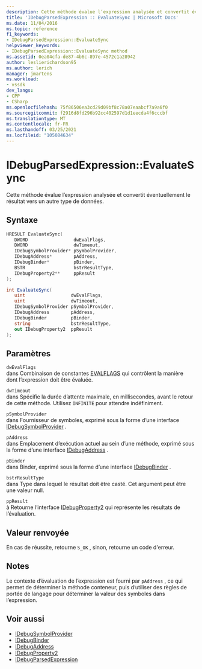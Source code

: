 ```yaml
---
description: Cette méthode évalue l’expression analysée et convertit éventuellement le résultat vers un autre type de données.
title: 'IDebugParsedExpression :: EvaluateSync | Microsoft Docs'
ms.date: 11/04/2016
ms.topic: reference
f1_keywords:
- IDebugParsedExpression::EvaluateSync
helpviewer_keywords:
- IDebugParsedExpression::EvaluateSync method
ms.assetid: 0ea04cfa-de87-4b6c-897e-4572c1a28942
author: leslierichardson95
ms.author: lerich
manager: jmartens
ms.workload:
- vssdk
dev_langs:
- CPP
- CSharp
ms.openlocfilehash: 75f86506ea3cd29d09bf8c78a07eaabcf7a9a6f0
ms.sourcegitcommit: f2916d8fd296b92cc402597d1d1eecda4f6cccbf
ms.translationtype: MT
ms.contentlocale: fr-FR
ms.lasthandoff: 03/25/2021
ms.locfileid: "105084634"
---
```

# <a name="idebugparsedexpressionevaluatesync"></a>IDebugParsedExpression::EvaluateSync
Cette méthode évalue l’expression analysée et convertit éventuellement le résultat vers un autre type de données.

## <a name="syntax"></a>Syntaxe

```cpp
HRESULT EvaluateSync( 
   DWORD                 dwEvalFlags,
   DWORD                 dwTimeout,
   IDebugSymbolProvider* pSymbolProvider,
   IDebugAddress*        pAddress,
   IDebugBinder*         pBinder,
   BSTR                  bstrResultType,
   IDebugProperty2**     ppResult
);
```

```csharp
int EvaluateSync(
   uint                 dwEvalFlags,
   uint                 dwTimeout,
   IDebugSymbolProvider pSymbolProvider,
   IDebugAddress        pAddress,
   IDebugBinder         pBinder,
   string               bstrResultType,
   out IDebugProperty2  ppResult
);
```

## <a name="parameters"></a>Paramètres
`dwEvalFlags`\
dans Combinaison de constantes [EVALFLAGS](../../../extensibility/debugger/reference/evalflags.md) qui contrôlent la manière dont l’expression doit être évaluée.

`dwTimeout`\
dans Spécifie la durée d’attente maximale, en millisecondes, avant le retour de cette méthode. Utilisez `INFINITE` pour attendre indéfiniment.

`pSymbolProvider`\
dans Fournisseur de symboles, exprimé sous la forme d’une interface [IDebugSymbolProvider](../../../extensibility/debugger/reference/idebugsymbolprovider.md) .

`pAddress`\
dans Emplacement d’exécution actuel au sein d’une méthode, exprimé sous la forme d’une interface [IDebugAddress](../../../extensibility/debugger/reference/idebugaddress.md) .

`pBinder`\
dans Binder, exprimé sous la forme d’une interface [IDebugBinder](../../../extensibility/debugger/reference/idebugbinder.md) .

`bstrResultType`\
dans Type dans lequel le résultat doit être casté. Cet argument peut être une valeur null.

`ppResult`\
à Retourne l’interface [IDebugProperty2](../../../extensibility/debugger/reference/idebugproperty2.md) qui représente les résultats de l’évaluation.

## <a name="return-value"></a>Valeur renvoyée
 En cas de réussite, retourne `S_OK` , sinon, retourne un code d'erreur.

## <a name="remarks"></a>Notes
 Le contexte d’évaluation de l’expression est fourni par `pAddress` , ce qui permet de déterminer la méthode conteneur, puis d’utiliser des règles de portée de langage pour déterminer la valeur des symboles dans l’expression.

## <a name="see-also"></a>Voir aussi
- [IDebugSymbolProvider](../../../extensibility/debugger/reference/idebugsymbolprovider.md)
- [IDebugBinder](../../../extensibility/debugger/reference/idebugbinder.md)
- [IDebugAddress](../../../extensibility/debugger/reference/idebugaddress.md)
- [IDebugProperty2](../../../extensibility/debugger/reference/idebugproperty2.md)
- [IDebugParsedExpression](../../../extensibility/debugger/reference/idebugparsedexpression.md)
